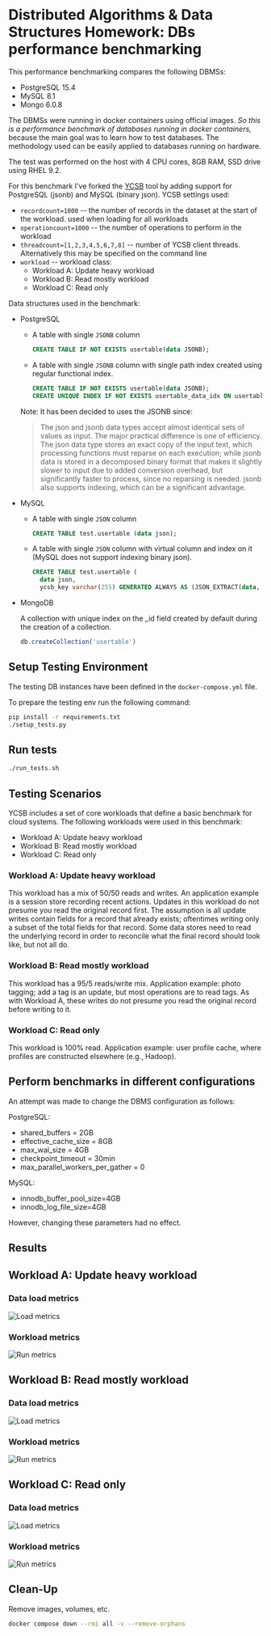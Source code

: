 # Distributed Algorithms & Data Structures Homework: DBs performance benchmarking

This performance benchmarking compares the following DBMSs:
- PostgreSQL 15.4
- MySQL 8.1
- Mongo 6.0.8

The DBMSs were running in docker containers using official images. *So this is a performance benchmark of databases running in docker containers,* because the main goal was to learn how to test databases. The methodology used can be easily applied to databases running on hardware.

The test was performed on the host with 4 CPU cores, 8GB RAM, SSD drive using RHEL 9.2.

For this benchmark I've forked the [YCSB](https://github.com/brianfrankcooper/YCSB) tool by adding support for PostgreSQL (jsonb) and MySQL (binary json). YCSB settings used:
- `recordcount=1000` -- the number of records in the dataset at the start of the workload. used when loading for all workloads
- `operationcount=1000` -- the number of operations to perform in the workload
- `threadcount=[1,2,3,4,5,6,7,8]` -- number of YCSB client threads. Alternatively this may be specified on the command line
- `workload` -- workload class:
  - Workload A: Update heavy workload
  - Workload B: Read mostly workload
  - Workload C: Read only

Data structures used in the benchmark:

- PostgreSQL

    - A table with single `JSONB` column
       ```sql
       CREATE TABLE IF NOT EXISTS usertable(data JSONB);
       ```
    - A table with single `JSONB` column with single path index created using regular functional index.
       ```sql
       CREATE TABLE IF NOT EXISTS usertable(data JSONB);
       CREATE UNIQUE INDEX IF NOT EXISTS usertable_data_idx ON usertable ((data->>'YCSB_KEY'));
       ```

    Note: It has been decided to uses the JSONB since:
    > The json and jsonb data types accept almost identical sets of values as input. The major practical difference is one of efficiency. The json data type stores an exact copy of the input text, which processing functions must reparse on each execution; while jsonb data is stored in a decomposed binary format that makes it slightly slower to input due to added conversion overhead, but significantly faster to process, since no reparsing is needed. jsonb also supports indexing, which can be a significant advantage.

- MySQL

    - A table with single `JSON` column
      ```sql
      CREATE TABLE test.usertable (data json);
      ```
    - A table with single `JSON` column with virtual column and index on it (MySQL does not support indexing binary json).
      ```sql
      CREATE TABLE test.usertable (
        data json,
        ycsb_key varchar(255) GENERATED ALWAYS AS (JSON_EXTRACT(data, '$.YCSB_KEY')) STORED PRIMARY KEY);
      ```

- MongoDB

    A collection with unique index on the _id field created by default during the creation of a collection.
    ```js
    db.createCollection('usertable')
    ```

## Setup Testing Environment

The testing DB instances have been defined in the `docker-compose.yml` file.

To prepare the testing env run the following command:
```sh
pip install -r requirements.txt
./setup_tests.py
```

## Run tests
```sh
./run_tests.sh
```

## Testing Scenarios

YCSB includes a set of core workloads that define a basic benchmark for cloud systems. The following workloads were used in this benchmark:
- Workload A: Update heavy workload
- Workload B: Read mostly workload
- Workload C: Read only

### Workload A: Update heavy workload

This workload has a mix of 50/50 reads and writes. An application example is a session store recording recent actions. Updates in this workload do not presume you read the original record first. The assumption is all update writes contain fields for a record that already exists; oftentimes writing only a subset of the total fields for that record. Some data stores need to read the underlying record in order to reconcile what the final record should look like, but not all do.

### Workload B: Read mostly workload
This workload has a 95/5 reads/write mix. Application example: photo tagging; add a tag is an update, but most operations are to read tags. As with Workload A, these writes do not presume you read the original record before writing to it.

### Workload C: Read only

This workload is 100% read. Application example: user profile cache, where profiles are constructed elsewhere (e.g., Hadoop).

## Perform benchmarks in different configurations

An attempt was made to change the DBMS configuration as follows:

PostgreSQL:
- shared_buffers = 2GB
- effective_cache_size = 8GB
- max_wal_size = 4GB
- checkpoint_timeout = 30min
- max_parallel_workers_per_gather = 0

MySQL:
- innodb_buffer_pool_size=4GB
- innodb_log_file_size=4GB

However, changing these parameters had no effect.

## Results

## Workload A: Update heavy workload

### Data load metrics
![Load metrics](results/indexed/report_output/report_workloada_load.png)

### Workload metrics
![Run metrics](results/indexed/report_output/report_workloada_run.png)

## Workload B: Read mostly workload

### Data load metrics
![Load metrics](results/indexed/report_output/report_workloadb_load.png)

### Workload metrics
![Run metrics](results/indexed/report_output/report_workloadb_run.png)

## Workload C: Read only

### Data load metrics
![Load metrics](results/indexed/report_output/report_workloadc_load.png)

### Workload metrics
![Run metrics](results/indexed/report_output/report_workloadc_run.png)

## Clean-Up

Remove images, volumes, etc.
```sh
docker compose down --rmi all -v --remove-orphans
```
